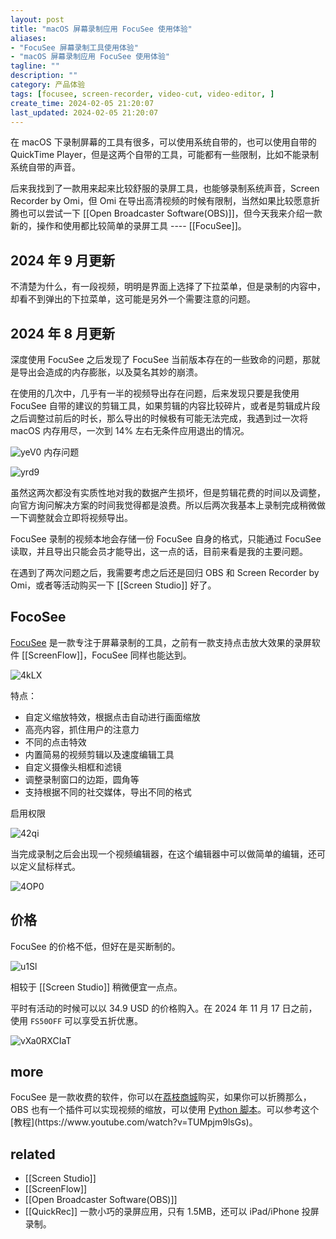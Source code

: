 ```yaml
---
layout: post
title: "macOS 屏幕录制应用 FocuSee 使用体验"
aliases:
- "FocuSee 屏幕录制工具使用体验"
- "macOS 屏幕录制应用 FocuSee 使用体验"
tagline: ""
description: ""
category: 产品体验
tags: [focusee, screen-recorder, video-cut, video-editor, ]
create_time: 2024-02-05 21:20:07
last_updated: 2024-02-05 21:20:07
---
```


在 macOS 下录制屏幕的工具有很多，可以使用系统自带的，也可以使用自带的 QuickTime Player，但是这两个自带的工具，可能都有一些限制，比如不能录制系统自带的声音。

后来我找到了一款用来起来比较舒服的录屏工具，也能够录制系统声音，Screen Recorder by Omi，但 Omi 在导出高清视频的时候有限制，当然如果比较愿意折腾也可以尝试一下 [[Open Broadcaster Software(OBS)]]，但今天我来介绍一款新的，操作和使用都比较简单的录屏工具 ---- [[FocuSee]]。

## 2024 年 9 月更新
不清楚为什么，有一段视频，明明是界面上选择了下拉菜单，但是录制的内容中，却看不到弹出的下拉菜单，这可能是另外一个需要注意的问题。

## 2024 年 8 月更新

深度使用 FocuSee 之后发现了 FocuSee 当前版本存在的一些致命的问题，那就是导出会造成的内存膨胀，以及莫名其妙的崩溃。

在使用的几次中，几乎有一半的视频导出存在问题，后来发现只要是我使用 FocuSee 自带的建议的剪辑工具，如果剪辑的内容比较碎片，或者是剪辑成片段之后调整过前后的时长，那么导出的时候极有可能无法完成，我遇到过一次将 macOS 内存用尽，一次到 14% 左右无条件应用退出的情况。

![yeV0](https://photo.einverne.info/images/2024/09/06/yeV0.png)
内存问题

![yrd9](https://photo.einverne.info/images/2024/09/06/yrd9.png)

虽然这两次都没有实质性地对我的数据产生损坏，但是剪辑花费的时间以及调整，向官方询问解决方案的时间我觉得都是浪费。所以后两次我基本上录制完成稍微做一下调整就会立即将视频导出。

FocuSee 录制的视频本地会存储一份 FocuSee 自身的格式，只能通过 FocuSee 读取，并且导出只能会员才能导出，这一点的话，目前来看是我的主要问题。

在遇到了两次问题之后，我需要考虑之后还是回归 OBS 和 Screen Recorder by Omi，或者等活动购买一下 [[Screen Studio]] 好了。

## FocoSee

[FocuSee](https://gemoo.com/focusee/?ref=blog.einverne.info) 是一款专注于屏幕录制的工具，之前有一款支持点击放大效果的录屏软件 [[ScreenFlow]]，FocuSee 同样也能达到。

![4kLX](https://photo.einverne.info/images/2024/02/05/4kLX.png)

特点：

- 自定义缩放特效，根据点击自动进行画面缩放
- 高亮内容，抓住用户的注意力
- 不同的点击特效
- 内置简易的视频剪辑以及速度编辑工具
- 自定义摄像头相框和滤镜
- 调整录制窗口的边距，圆角等
- 支持根据不同的社交媒体，导出不同的格式

启用权限

![42qi](https://photo.einverne.info/images/2024/02/05/42qi.png)

当完成录制之后会出现一个视频编辑器，在这个编辑器中可以做简单的编辑，还可以定义鼠标样式。

![4OP0](https://photo.einverne.info/images/2024/02/05/4OP0.png)

## 价格

FocuSee 的价格不低，但好在是买断制的。

![u1Sl](https://photo.einverne.info/images/2023/12/14/u1Sl.png)

相较于 [[Screen Studio]] 稍微便宜一点点。

平时有活动的时候可以以 34.9 USD 的价格购入。在 2024 年 11 月 17 日之前，使用 `FS50OFF` 可以享受五折优惠。

![vXa0RXCIaT](https://pic.einverne.info/images/vXa0RXCIaT.png)

## more

FocuSee 是一款收费的软件，你可以在[荔枝商城](https://gtk.pw/DzEs0)购买，如果你可以折腾那么，OBS 也有一个插件可以实现视频的缩放，可以使用 [Python 脚本](<[https://github.com/tryptech/obs-zoom-and-follow](https://github.com/tryptech/obs-zoom-and-follow)>)。可以参考这个[教程](https://www.youtube.com/watch?v=TUMpjm9lsGs)。

## related

- [[Screen Studio]]
- [[ScreenFlow]]
- [[Open Broadcaster Software(OBS)]]
- [[QuickRec]] 一款小巧的录屏应用，只有 1.5MB，还可以 iPad/iPhone 投屏录制。
